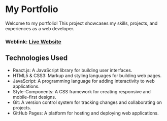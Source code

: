 # My Portfolio
Welcome to my portfolio! This project showcases my skills, projects, and experiences as a web developer.

### Weblink: [Live Website](https://shuvox33.surge.sh/)

## Technologies Used
- React.js: A JavaScript library for building user interfaces.
- HTML5 & CSS3: Markup and styling languages for building web pages.
- JavaScript: A programming language for adding interactivity to web applications.
- Style-Components: A CSS framework for creating responsive and mobile-first designs.
- Git: A version control system for tracking changes and collaborating on projects.
- GitHub Pages: A platform for hosting and deploying web applications.



